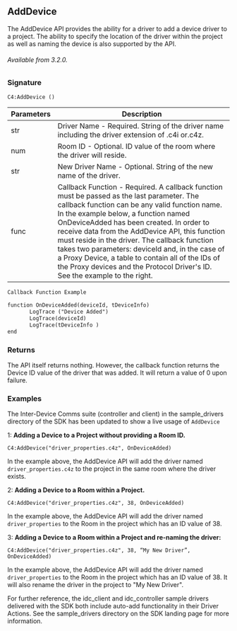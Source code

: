 ## AddDevice

The AddDevice API provides the ability for a driver to add a device driver to a project. The ability to specify the location of the driver within the project as well as naming the device is also supported by the API.

###### Available from 3.2.0.


### Signature

`C4:AddDevice ()`


| Parameters | Description |
| --- | --- |
| str | Driver Name - Required. String of the driver name including the driver extension of .c4i or.c4z. |
| num | Room ID - Optional. ID value of the room where the driver will reside. |
| str | New Driver Name - Optional. String of the new name of the driver. |
| func | Callback Function - Required. A callback function must be passed as the last parameter. The callback function can be any valid function name. In the example below, a function named OnDeviceAdded has been created. In order to receive data from the AddDevice API, this function  must reside in the driver. The callback function takes two parameters: deviceId and, in the case of a Proxy Device, a table to contain all of the IDs of the Proxy devices and the Protocol Driver's ID. See the example to the right. |

```xml
Callback Function Example

function OnDeviceAdded(deviceId, tDeviceInfo)
       LogTrace ("Device Added")
       LogTrace(deviceId)
       LogTrace(tDeviceInfo )
end
```


### Returns
The API itself returns nothing. However, the callback function returns the Device ID value of the driver that was added. It will return a value of 0 upon failure.


### Examples
The Inter-Device Comms suite (controller and client) in the sample\_drivers directory of the SDK has been updated to show a live usage of `AddDevice`

1: **Adding a Device to a Project without providing a Room ID.**

`C4:AddDevice("driver_properties.c4z", OnDeviceAdded)`

In the example above, the AddDevice API will add the driver named `driver_properties.c4z` to the project in the same room where the driver exists.

2: **Adding a Device to a Room within a Project.**

`C4:AddDevice("driver_properties.c4z", 38, OnDeviceAdded)`

In the example above, the AddDevice API will add the driver named `driver_properties` to the Room in the project which has an ID value of 38.

3: **Adding a Device to a Room within a Project and re-naming the driver:**

`C4:AddDevice("driver_properties.c4z", 38, “My New Driver”, OnDeviceAdded)`

In the example above, the AddDevice API will add the driver named `driver_properties` to the Room in the project which has an ID value of 38. It will also rename the driver in the project to "My New Driver".


For further reference, the idc\_client and idc\_controller sample drivers delivered with the SDK both include auto-add functionality in their Driver Actions. See the sample\_drivers directory on the SDK landing page for more information.

